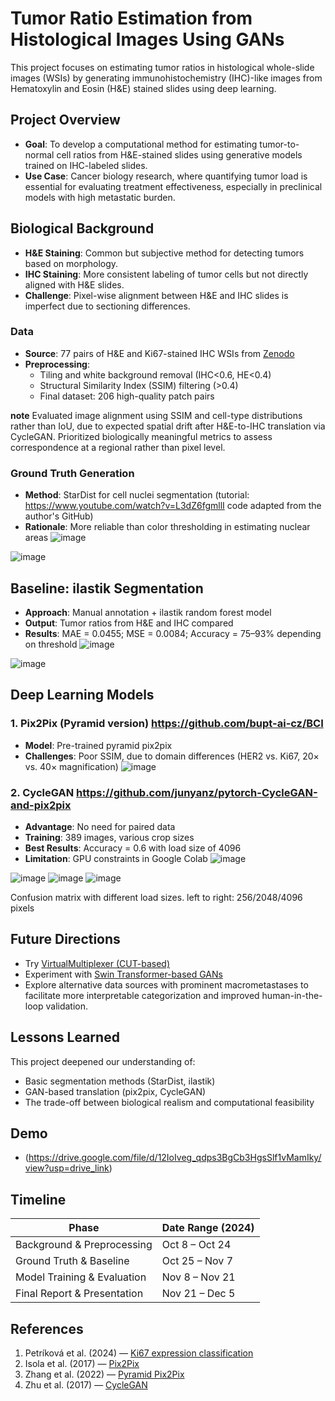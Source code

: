 
# Tumor Ratio Estimation from Histological Images Using GANs

This project focuses on estimating tumor ratios in histological whole-slide images (WSIs) by generating immunohistochemistry (IHC)-like images from Hematoxylin and Eosin (H&E) stained slides using deep learning. 

## Project Overview

- **Goal**: To develop a computational method for estimating tumor-to-normal cell ratios from H&E-stained slides using generative models trained on IHC-labeled slides.
- **Use Case**: Cancer biology research, where quantifying tumor load is essential for evaluating treatment effectiveness, especially in preclinical models with high metastatic burden.

## Biological Background

- **H&E Staining**: Common but subjective method for detecting tumors based on morphology.
- **IHC Staining**: More consistent labeling of tumor cells but not directly aligned with H&E slides.
- **Challenge**: Pixel-wise alignment between H&E and IHC slides is imperfect due to sectioning differences.

### Data

- **Source**: 77 pairs of H&E and Ki67-stained IHC WSIs from [Zenodo](https://zenodo.org/records/11218961)
- **Preprocessing**:
  - Tiling and white background removal (IHC<0.6, HE<0.4)
  - Structural Similarity Index (SSIM) filtering (>0.4)
  - Final dataset: 206 high-quality patch pairs

**note** Evaluated image alignment using SSIM and cell-type distributions rather than IoU, due to expected spatial drift after H&E-to-IHC translation via CycleGAN. Prioritized biologically meaningful metrics to assess correspondence at a regional rather than pixel level.

### Ground Truth Generation

- **Method**: StarDist for cell nuclei segmentation (tutorial: https://www.youtube.com/watch?v=L3dZ6fgmllI code adapted from the author's GitHub)
- **Rationale**: More reliable than color thresholding in estimating nuclear areas
![image](https://github.com/user-attachments/assets/26305b0d-33b2-4f36-ae47-66a4e7c66657)

![image](https://github.com/user-attachments/assets/d362d3b8-99cf-4701-abc6-5a29b145da70)



## Baseline: ilastik Segmentation

- **Approach**: Manual annotation + ilastik random forest model
- **Output**: Tumor ratios from H&E and IHC compared
- **Results**: MAE = 0.0455; MSE = 0.0084; Accuracy = 75–93% depending on threshold
![image](https://github.com/user-attachments/assets/a6ce450e-8036-4059-a77b-910e35c7f298)

![image](https://github.com/user-attachments/assets/a7b6020d-8f4e-48e7-9bd1-bc6ae1a224dc)



## Deep Learning Models

### 1. Pix2Pix (Pyramid version) https://github.com/bupt-ai-cz/BCI
- **Model**: Pre-trained pyramid pix2pix
- **Challenges**: Poor SSIM, due to domain differences (HER2 vs. Ki67, 20× vs. 40× magnification)
![image](https://github.com/user-attachments/assets/1476dac8-3101-4c2f-8262-3945ebdef080)


### 2. CycleGAN https://github.com/junyanz/pytorch-CycleGAN-and-pix2pix
- **Advantage**: No need for paired data
- **Training**: 389 images, various crop sizes
- **Best Results**: Accuracy = 0.6 with load size of 4096
- **Limitation**: GPU constraints in Google Colab
![image](https://github.com/user-attachments/assets/de8f2a69-e102-4cac-9060-790974b3bf95)

![image](https://github.com/user-attachments/assets/bf10b3bf-bea2-4310-93d1-17da4eb965dc)
![image](https://github.com/user-attachments/assets/a6202823-a43e-4795-bb68-de2d773e1fa3)
![image](https://github.com/user-attachments/assets/c9ac1a6e-688b-4670-90f2-9aa2db27c201)

Confusion matrix with different load sizes. left to right: 256/2048/4096 pixels


## Future Directions

- Try [VirtualMultiplexer (CUT-based)](https://www.biorxiv.org/content/10.1101/2023.11.29.568996v1)
- Experiment with [Swin Transformer-based GANs](https://arxiv.org/abs/2403.18501)
- Explore alternative data sources with prominent macrometastases to facilitate more interpretable categorization and improved human-in-the-loop validation.

## Lessons Learned

This project deepened our understanding of:
- Basic segmentation methods (StarDist, ilastik)
- GAN-based translation (pix2pix, CycleGAN)
- The trade-off between biological realism and computational feasibility

## Demo 
- (https://drive.google.com/file/d/12IoIveg_qdps3BgCb3HgsSlf1vMamIky/view?usp=drive_link)

## Timeline

| Phase                            | Date Range (2024)  |
|----------------------------------|--------------------|
| Background & Preprocessing       | Oct 8 – Oct 24     |
| Ground Truth & Baseline          | Oct 25 – Nov 7     |
| Model Training & Evaluation      | Nov 8 – Nov 21     |
| Final Report & Presentation      | Nov 21 – Dec 5     |

## References

1. Petríková et al. (2024) — [Ki67 expression classification](https://doi.org/10.5220/0012535900003657)  
2. Isola et al. (2017) — [Pix2Pix](https://arxiv.org/abs/1611.07004)  
3. Zhang et al. (2022) — [Pyramid Pix2Pix](https://ieeexplore.ieee.org/document/9746963)  
4. Zhu et al. (2017) — [CycleGAN](https://arxiv.org/abs/1703.10593)
